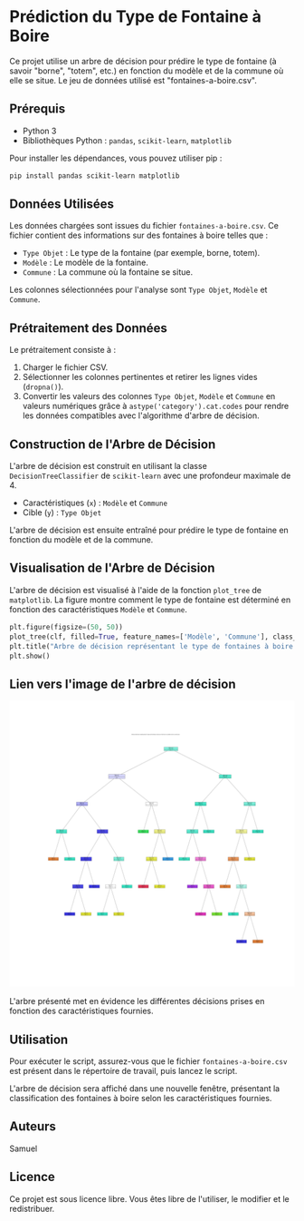# Prédiction du Type de Fontaine à Boire

Ce projet utilise un arbre de décision pour prédire le type de fontaine (à savoir "borne", "totem", etc.) en fonction du modèle et de la commune où elle se situe. Le jeu de données utilisé est "fontaines-a-boire.csv".

## Prérequis

- Python 3
- Bibliothèques Python : `pandas`, `scikit-learn`, `matplotlib`

Pour installer les dépendances, vous pouvez utiliser pip :

```bash
pip install pandas scikit-learn matplotlib
```

## Données Utilisées

Les données chargées sont issues du fichier `fontaines-a-boire.csv`. Ce fichier contient des informations sur des fontaines à boire telles que :

- `Type Objet` : Le type de la fontaine (par exemple, borne, totem).
- `Modèle` : Le modèle de la fontaine.
- `Commune` : La commune où la fontaine se situe.

Les colonnes sélectionnées pour l'analyse sont `Type Objet`, `Modèle` et `Commune`.

## Prétraitement des Données

Le prétraitement consiste à :

1. Charger le fichier CSV.
2. Sélectionner les colonnes pertinentes et retirer les lignes vides (`dropna()`).
3. Convertir les valeurs des colonnes `Type Objet`, `Modèle` et `Commune` en valeurs numériques grâce à `astype('category').cat.codes` pour rendre les données compatibles avec l'algorithme d'arbre de décision.

## Construction de l'Arbre de Décision

L'arbre de décision est construit en utilisant la classe `DecisionTreeClassifier` de `scikit-learn` avec une profondeur maximale de 4.

- Caractéristiques (`x`) : `Modèle` et `Commune`
- Cible (`y`) : `Type Objet`

L'arbre de décision est ensuite entraîné pour prédire le type de fontaine en fonction du modèle et de la commune.

## Visualisation de l'Arbre de Décision

L'arbre de décision est visualisé à l'aide de la fonction `plot_tree` de `matplotlib`. La figure montre comment le type de fontaine est déterminé en fonction des caractéristiques `Modèle` et `Commune`.

```python
plt.figure(figsize=(50, 50))
plot_tree(clf, filled=True, feature_names=['Modèle', 'Commune'], class_names=class_names_str)
plt.title("Arbre de décision représentant le type de fontaines à boire en fonction du modèle et de la commune")
plt.show()
```

## Lien vers l'image de l'arbre de décision

![Arbre de décision](decision_tree.png)

L'arbre présenté met en évidence les différentes décisions prises en fonction des caractéristiques fournies.

## Utilisation

Pour exécuter le script, assurez-vous que le fichier `fontaines-a-boire.csv` est présent dans le répertoire de travail, puis lancez le script.

L'arbre de décision sera affiché dans une nouvelle fenêtre, présentant la classification des fontaines à boire selon les caractéristiques fournies.

## Auteurs

Samuel

## Licence

Ce projet est sous licence libre. Vous êtes libre de l'utiliser, le modifier et le redistribuer.

